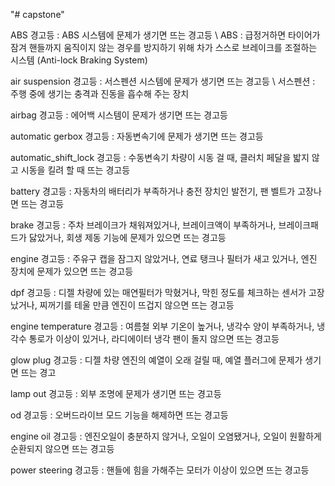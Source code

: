 "# capstone" 

ABS 경고등 : ABS 시스템에 문제가 생기면 뜨는 경고등 \ ABS : 급정거하면 타이어가 잠겨 핸들까지 움직이지 않는 경우를 방지하기 위해 차가 스스로 브레이크를 조절하는 시스템
(Anti-lock Braking System)

air suspension 경고등 : 서스펜션 시스템에 문제가 생기면 뜨는 경고등 \ 서스펜션 : 주행 중에 생기는 충격과 진동을 흡수해 주는 장치

airbag 경고등 : 에어백 시스템이 문제가 생기면 뜨는 경고등

automatic gerbox 경고등 : 자동변속기에 문제가 생기면 뜨는 경고등

automatic_shift_lock 경고등 : 수동변속기 차량이 시동 걸 때, 클러치 페달을 밟지 않고 시동을 킬려 할 때 뜨는 경고등

battery 경고등 : 자동차의 배터리가 부족하거나 충전 장치인 발전기, 팬 벨트가 고장나면 뜨는 경고등

brake 경고등 : 주차 브레이크가 채워져있거나, 브레이크액이 부족하거나, 브레이크패드가 닳았거나, 회생 제동 기능에 문제가 있으면 뜨는 경고등

engine 경고등 : 주유구 캡을 잠그지 않았거나, 연료 탱크나 필터가 새고 있거나, 엔진 장치에 문제가 있으면 뜨는 경고등

dpf 경고등 : 디젤 차량에 있는 매연필터가 막혔거나, 막힌 정도를 체크하는 센서가 고장났거나, 찌꺼기를 테울 만큼 엔진이 뜨겁지 않으면 뜨는 경고등

engine temperature 경고등 : 여름철 외부 기온이 높거나, 냉각수 양이 부족하거나, 냉각수 통로가 이상이 있거나, 라디에이터 냉각 팬이 돌지 않으면 뜨는 경고등

glow plug 경고등 : 디젤 차량 엔진의 예열이 오래 걸릴 때, 예열 플러그에 문제가 생기면 뜨는 경고

lamp out 경고등 : 외부 조명에 문제가 생기면 뜨는 경고등

od 경고등 : 오버드라이브 모드 기능을 해제하면 뜨는 경고등

engine oil 경고등 : 엔진오일이 충분하지 않거나, 오일이 오염됐거나, 오일이 원활하게 순환되지 않으면 뜨는 경고등

power steering 경고등 : 핸들에 힘을 가해주는 모터가 이상이 있으면 뜨는 경고등

